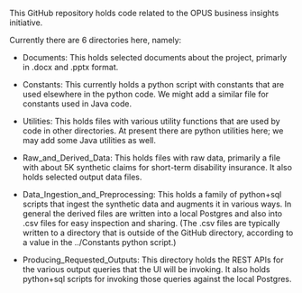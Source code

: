 


This GitHub repository holds code related to the OPUS business insights initiative.

Currently there are 6 directories here, namely:

- Documents: This holds selected documents about the project, primarly in .docx and .pptx format.

- Constants: This currently holds a python script with constants that are used elsewhere in the python code.  We might add a similar file for constants used in Java code.

- Utilities: This holds files with various utility functions that are used by code in other directories.  At present there are python utilities here; we may add some Java utilities as well.

- Raw_and_Derived_Data: This holds files with raw data, primarily a file with about 5K synthetic claims for short-term disability insurance.  It also holds selected output data files. 

- Data_Ingestion_and_Preprocessing: This holds a family of python+sql scripts that ingest the synthetic data and augments it in various ways.  In general the derived files are written into a local Postgres and also into .csv files for easy inspection and sharing.  (The .csv files are typically written to a directory that is outside of the GitHub directory, according to a value in the ../Constants python script.)

- Producing_Requested_Outputs: This directory holds the REST APIs for the various output queries that the UI will be invoking.  It also holds python+sql scripts for invoking those queries against the local Postgres.


